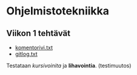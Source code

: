 # Ohjelmistotekniikka

## Viikon 1 tehtävät

* [komentorivi.txt](https://github.com/Skorp7/ot-harjoitustyo/blob/master/laskarit/viikko1/komentorivi.txt)
* [gitlog.txt](https://github.com/Skorp7/ot-harjoitustyo/blob/master/laskarit/viikko1/gitlog.txt)

Testataan *kursivoinita* ja **lihavointia**.
(testimuutos)
